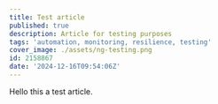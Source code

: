 ```yaml
---
title: Test article
published: true
description: Article for testing purposes
tags: 'automation, monitoring, resilience, testing'
cover_image: ./assets/ng-testing.png
id: 2158867
date: '2024-12-16T09:54:06Z'
---
```


Hello this a test article.

